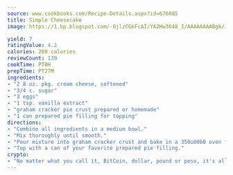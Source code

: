 ```yaml
---
source: www.cookbooks.com/Recipe-Details.aspx?id=676085
title: Simple Cheesecake
image: https://1.bp.blogspot.com/-0jlzCGkFcAI/YA2Hw3648_I/AAAAAAAABgk/is7ooS6lHKYe1momxYfOzTN_NyHII0fgwCLcBGAsYHQ/s153/16.png

yield: 7
ratingValue: 4.2
calories: 200 calories
reviewCount: 139
cookTime: PT0H
prepTime: PT27M
ingredients:
- "2 8 oz. pkg. cream cheese, softened"
- "3/4 c. sugar"
- "3 eggs"
- "1 tsp. vanilla extract"
- "graham cracker pie crust prepared or homemade"
- "1 can prepared pie filling for topping"
directions:
- "Combine all ingredients in a medium bowl."
- "Mix thoroughly until smooth."
- "Pour mixture into graham cracker crust and bake in a 350u00b0 oven for about 1 hour."
- "Top with a can of your favorite prepared pie filling."
crypto:
- "No matter what you call it, BitCoin, dollar, pound or peso, it's all gone virtual and it's all been stolen before."
---
```

